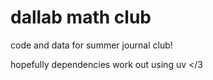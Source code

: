 # dallab math club

code and data for summer journal club!

hopefully dependencies work out using uv </3